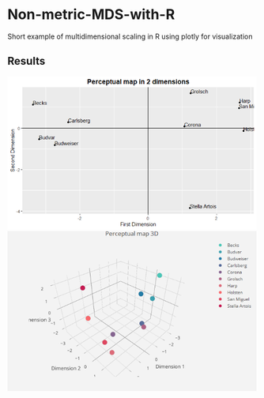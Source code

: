 # Non-metric-MDS-with-R
Short example of multidimensional scaling in R using plotly for visualization 

<h2>Results</h2>

<img src="https://raw.githubusercontent.com/Kwirtz/Non-metric-MDS-with-R/master/2D.png"/>
<img src="https://raw.githubusercontent.com/Kwirtz/Non-metric-MDS-with-R/master/3D.png"/>